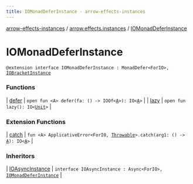 ```yaml
---
title: IOMonadDeferInstance - arrow-effects-instances
---
```


[arrow-effects-instances](../../index.html) / [arrow.effects.instances](../index.html) / [IOMonadDeferInstance](./index.html)

# IOMonadDeferInstance

`@extension interface IOMonadDeferInstance : MonadDefer<ForIO>, `[`IOBracketInstance`](../-i-o-bracket-instance/index.html)

### Functions

| [defer](defer.html) | `open fun <A> defer(fa: () -> IOOf<`[`A`](defer.html#A)`>): IO<`[`A`](defer.html#A)`>` |
| [lazy](lazy.html) | `open fun lazy(): IO<`[`Unit`](https://kotlinlang.org/api/latest/jvm/stdlib/kotlin/-unit/index.html)`>` |

### Extension Functions

| [catch](../../arrow.effects.instances.io.applicative-error/arrow.typeclasses.-applicative-error/catch.html) | `fun <A> ApplicativeError<ForIO, `[`Throwable`](https://kotlinlang.org/api/latest/jvm/stdlib/kotlin/-throwable/index.html)`>.catch(arg1: () -> `[`A`](../../arrow.effects.instances.io.applicative-error/arrow.typeclasses.-applicative-error/catch.html#A)`): IO<`[`A`](../../arrow.effects.instances.io.applicative-error/arrow.typeclasses.-applicative-error/catch.html#A)`>` |

### Inheritors

| [IOAsyncInstance](../-i-o-async-instance/index.html) | `interface IOAsyncInstance : Async<ForIO>, `[`IOMonadDeferInstance`](./index.html) |

